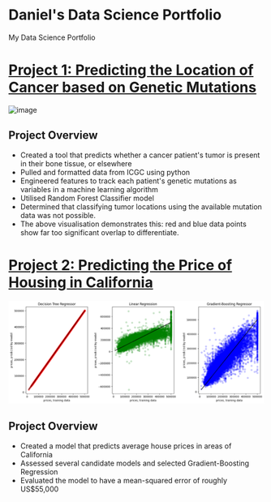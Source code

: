 # Daniel's Data Science Portfolio
My Data Science Portfolio

# [Project 1: Predicting the Location of Cancer based on Genetic Mutations](https://github.com/DanielCKLeigh/Daniel_DataSci_Portfolio/blob/main/p01-cancer.ipynb)
![image](https://github.com/DanielCKLeigh/Daniel_DataSci_Portfolio/assets/47208622/0fad7a15-44ff-4535-9566-72fb3425b406)
## Project Overview
* Created a tool that predicts whether a cancer patient's tumor is present in their bone tissue, or elsewhere
* Pulled and formatted data from ICGC using python
* Engineered features to track each patient's genetic mutations as variables in a machine learning algorithm
* Utilised Random Forest Classifier model
* Determined that classifying tumor locations using the available mutation data was not possible.
* The above visualisation demonstrates this: red and blue data points show far too significant overlap to differentiate.



# [Project 2: Predicting the Price of Housing in California](https://github.com/DanielCKLeigh/Daniel_DataSci_Portfolio/blob/main/p02-californiahousing.ipynb)

![](https://raw.githubusercontent.com/DanielCKLeigh/Daniel_DataSci_Portfolio/main/images/image-1.png)
## Project Overview
* Created a model that predicts average house prices in areas of California
* Assessed several candidate models and selected Gradient-Boosting Regression
* Evaluated the model to have a mean-squared error of roughly US$55,000

  
